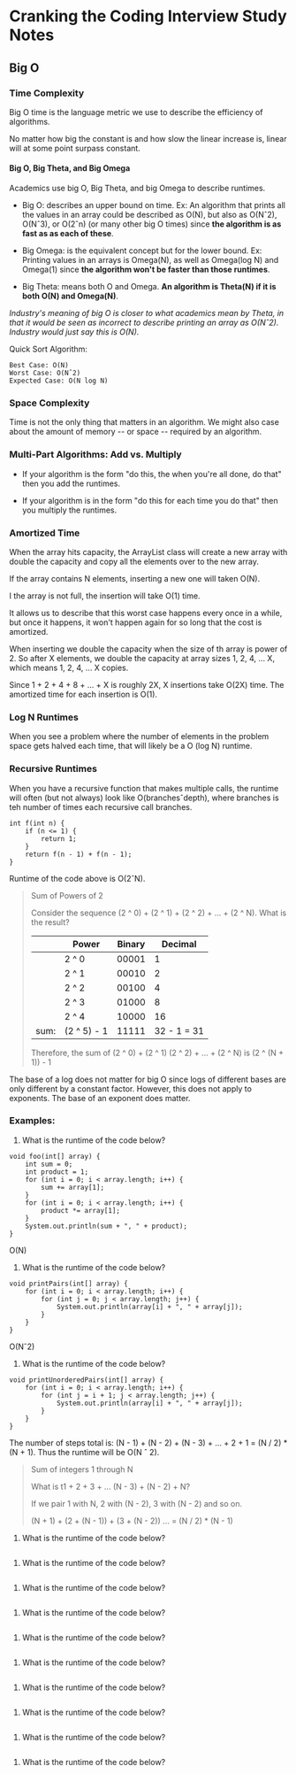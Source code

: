 # Cranking the Coding Interview Study Notes

## Big O

### Time Complexity

Big O time is the language metric we use to describe the efficiency of algorithms.

No matter how big the constant is and how slow the linear increase is, linear will at some point surpass constant.

#### Big O, Big Theta, and Big Omega

Academics use big O, Big Theta, and big Omega to describe runtimes.

- Big O: describes an upper bound on time. Ex: An algorithm that prints all the values in an array could be described as
O(N), but also as O(Nˆ2), O(Nˆ3), or O(2ˆn) (or many other big O times) since **the algorithm is as fast as as each of
these**.

- Big Omega: is the equivalent concept but for the lower bound. Ex: Printing values in an arrays is Omega(N), as well as
Omega(log N) and Omega(1) since **the algorithm won't be faster than those runtimes**.

- Big Theta: means both O and Omega. **An algorithm is Theta(N) if it is both O(N) and Omega(N)**.

*Industry's meaning of big O is closer to what academics mean by Theta, in that it would be seen as incorrect to
describe printing an array as O(Nˆ2). Industry would just say this is O(N).*

Quick Sort Algorithm:

    Best Case: O(N)
    Worst Case: O(Nˆ2)
    Expected Case: O(N log N)

### Space Complexity

Time is not the only thing that matters in an algorithm. We might also case about the amount of memory -- or space --
required by an algorithm.

### Multi-Part Algorithms: Add vs. Multiply

- If your algorithm is the form "do this, the when you're all done, do that" then you add the runtimes.

- If your algorithm is in the form "do this for each time you do that" then you multiply the runtimes.

### Amortized Time

When the array hits capacity, the ArrayList class will create a new array with double the capacity and copy all the
elements over to the new array.

If the array contains N elements, inserting a new one will taken O(N).

I the array is not full, the insertion will take O(1) time.

It allows us to describe that this worst case happens every once in a while, but once it happens, it won't happen again
for so long that the cost is amortized.

When inserting we double the capacity when the size of th array is power of 2. So after X elements, we double the
capacity at array sizes 1, 2, 4, ... X, which means 1, 2, 4, ... X copies.

Since 1 + 2 + 4 + 8 + ... + X is roughly 2X, X insertions take O(2X) time. The amortized time for each insertion is O(1).

### Log N Runtimes

When you see a problem where the number of elements in the problem space gets halved each time, that will likely be a
O (log N) runtime.

### Recursive Runtimes

When you have a recursive function that makes multiple calls, the runtime will often (but not always) look like
O(branchesˆdepth), where branches is teh number of times each recursive call branches.

```
int f(int n) {
    if (n <= 1) {
        return 1;
    }
    return f(n - 1) + f(n - 1);
}
```

Runtime of the code above is O(2ˆN).

> Sum of Powers of 2
>
> Consider the sequence (2 ^ 0) + (2 ^ 1) + (2 ^ 2) + ... + (2 ^ N). What is the result?
>
> |    |Power        |Binary |Decimal   
> |----|-------------|-------|----------
> |    | 2 ^ 0       | 00001 | 1
> |    | 2 ^ 1       | 00010 | 2
> |    | 2 ^ 2       | 00100 | 4
> |    | 2 ^ 3       | 01000 | 8
> |    | 2 ^ 4       | 10000 | 16
> |sum:| (2 ^ 5) - 1 | 11111 | 32 - 1 = 31
>
> Therefore, the sum of (2 ^ 0) + (2 ^ 1) (2 ^ 2) + ... + (2 ^ N) is (2 ^ (N + 1)) - 1 

The base of a log does not matter for big O since logs of different bases are only different by a constant factor.
However, this does not apply to exponents. The base of an exponent does matter.

### Examples:

1. What is the runtime of the code below?

```
void foo(int[] array) {
    int sum = 0;
    int product = 1;
    for (int i = 0; i < array.length; i++) {
        sum += array[1];
    }
    for (int i = 0; i < array.length; i++) {
        product *= array[1];
    }
    System.out.println(sum + ", " + product);
}
```

O(N)

1. What is the runtime of the code below?

```
void printPairs(int[] array) {
    for (int i = 0; i < array.length; i++) {
        for (int j = 0; j < array.length; j++) {
            System.out.println(array[i] + ", " + array[j]);
        }
    }
}    
```

O(Nˆ2)

1. What is the runtime of the code below?

```
void printUnorderedPairs(int[] array) {
    for (int i = 0; i < array.length; i++) {
        for (int j = i + 1; j < array.length; j++) {
            System.out.println(array[i] + ", " + array[j]);
        }
    }
}
```

The number of steps total is: (N - 1) + (N - 2) + (N - 3) + ... + 2 + 1 = (N / 2) * (N + 1). Thus the runtime will be
O(N ˆ 2).

> Sum of integers 1 through N
> 
> What is t1 + 2 + 3 + ... (N - 3) + (N - 2) + N?
>
> If we pair 1 with N, 2 with (N - 2), 3 with (N - 2) and so on.
>
> (N + 1) + (2 + (N - 1)) + (3 + (N - 2)) ... = (N / 2) * (N - 1)

1. What is the runtime of the code below?

```
```

1. What is the runtime of the code below?

```
```

1. What is the runtime of the code below?

```
```

1. What is the runtime of the code below?

```
```

1. What is the runtime of the code below?

```
```

1. What is the runtime of the code below?

```
```
1. What is the runtime of the code below?

```
```

1. What is the runtime of the code below?

```
```

1. What is the runtime of the code below?

```
```

1. What is the runtime of the code below?

```
```


